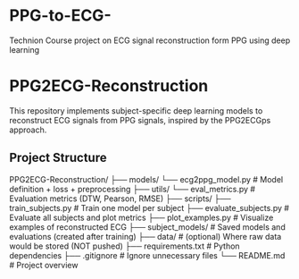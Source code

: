 # PPG-to-ECG-
Technion Course project on ECG signal reconstruction form PPG using deep learning
# PPG2ECG-Reconstruction

This repository implements subject-specific deep learning models to reconstruct ECG signals from PPG signals, inspired by the PPG2ECGps approach.

## Project Structure
PPG2ECG-Reconstruction/
├── models/
          └── ecg2ppg_model.py # Model definition + loss + preprocessing 
├── utils/
          └── eval_metrics.py # Evaluation metrics (DTW, Pearson, RMSE)
├── scripts/
            ├── train_subjects.py # Train one model per subject 
            ├── evaluate_subjects.py # Evaluate all subjects and plot metrics 
            ├── plot_examples.py # Visualize examples of reconstructed ECG 
├── subject_models/ # Saved models and evaluations (created after training) 
├── data/ # (optional) Where raw data would be stored (NOT pushed) 
├── requirements.txt # Python dependencies 
├── .gitignore # Ignore unnecessary files └── README.md # Project overview

